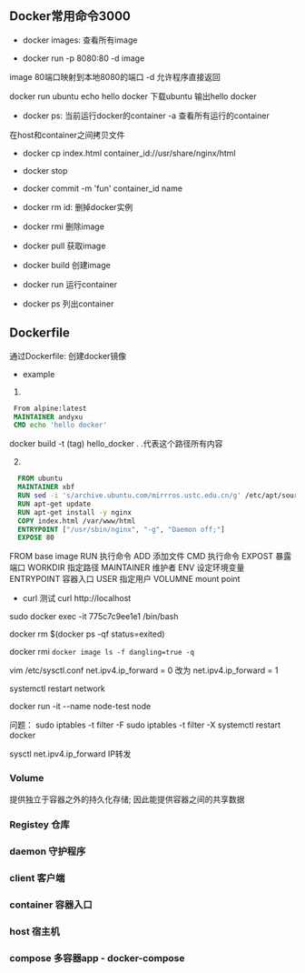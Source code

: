 ## Docker常用命令3000

- docker images: 查看所有image

- docker run -p 8080:80 -d image

image 80端口映射到本地8080的端口
-d 允许程序直接返回

docker run ubuntu echo hello docker
下载ubuntu 输出hello docker

- docker ps: 当前运行docker的container -a 查看所有运行的container

在host和container之间拷贝文件
- docker cp index.html container_id://usr/share/nginx/html

- docker stop

- docker commit -m 'fun' container_id name

- docker rm id: 删掉docker实例

- docker rmi 删除image

- docker pull 获取image

- docker build 创建image

- docker run 运行container

- docker ps 列出container

## Dockerfile

通过Dockerfile: 创建docker镜像

- example
1. 
```Dockerfile
 From alpine:latest
 MAINTAINER andyxu
 CMD echo 'hello docker'
```

docker build -t (tag) hello_docker .
.代表这个路径所有内容

2. 

```Dockerfile
  FROM ubuntu
  MAINTAINER xbf
  RUN sed -i 's/archive.ubuntu.com/mirrros.ustc.edu.cn/g' /etc/apt/sources.list
  RUN apt-get update
  RUN apt-get install -y nginx
  COPY index.html /var/www/html
  ENTRYPOINT ["/usr/sbin/nginx", "-g", "Daemon off;"]
  EXPOSE 80
```


FROM base image
RUN 执行命令
ADD 添加文件
CMD 执行命令
EXPOST 暴露端口
WORKDIR 指定路径
MAINTAINER 维护者
ENV 设定环境变量
ENTRYPOINT 容器入口
USER 指定用户
VOLUMNE mount point

- curl 测试
curl http://localhost

sudo docker exec -it 775c7c9ee1e1 /bin/bash  

docker rm $(docker ps -qf status=exited)

docker rmi `docker image ls -f dangling=true -q`


vim /etc/sysctl.conf
net.ipv4.ip_forward = 0 改为 net.ipv4.ip_forward = 1

systemctl restart network

docker run -it --name node-test node

问题： 
sudo iptables -t filter -F
sudo iptables -t filter -X
systemctl restart docker


sysctl net.ipv4.ip_forward IP转发

### Volume

提供独立于容器之外的持久化存储; 因此能提供容器之间的共享数据


### Registey 仓库


### daemon 守护程序


### client 客户端

### container 容器入口

### host 宿主机

### compose 多容器app - docker-compose
